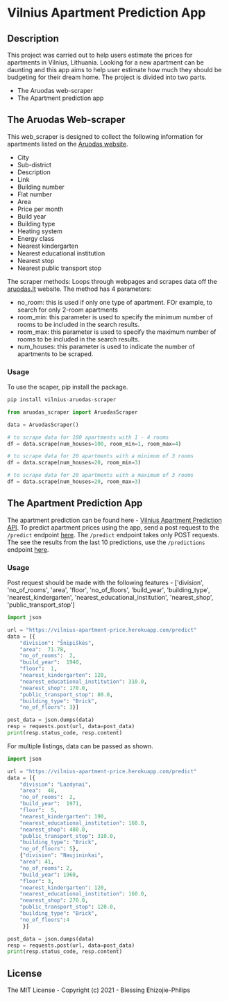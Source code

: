 # Vilnius Apartment Prediction App
## Description
This project was carried out to help users estimate the prices for apartments in Vilnius, Lithuania.
Looking for a new apartment can be daunting and this app aims to help user estimate how much they should be budgeting for their dream home.
The project is divided into two parts.
* The Aruodas web-scraper
* The Apartment prediction app

## The Aruodas Web-scraper
This web_scraper is designed to collect the following information for apartments listed on the [Aruodas website](https://en.aruodas.lt/).
* City
* Sub-district
* Description
* Link
* Building number
* Flat number
* Area
* Price per month
* Build year
* Building type
* Heating system
* Energy class
* Nearest kindergarten
* Nearest educational institution
* Nearest stop
* Nearest public transport stop

The scraper methods: Loops through webpages and scrapes data off the [aruodas.lt](https://en.aruodas.lt/) website.
The method has 4 parameters:
* no_room: this is used if only one type of apartment. FOr example, to search for only 2-room apartments
* room_min: this parameter is used to specify the minimum number of rooms to be included in the search results.
* room_max: this parameter is used to specify the maximum number of rooms to be included in the search results.
* num_houses: this parameter is used to indicate the number of apartments to be scraped.


### Usage
To use the scaper, pip install the package.
```python
pip install vilnius-aruodas-scraper

from aruodas_scraper import AruodasScraper

data = AruodasScraper()

# to scrape data for 100 apartments with 1 - 4 rooms
df = data.scrape(num_houses=100, room_min=1, room_max=4)

# to scrape data for 20 apartments with a minimum of 3 rooms
df = data.scrape(num_houses=20, room_min=3)

# to scrape data for 20 apartments with a maximum of 3 rooms
df = data.scrape(num_houses=20, room_max=3)

```


## The Apartment Prediction App
The apartment prediction can be found here - [Vilnius Apartment Prediction API](https://vilnius-apartment-price.herokuapp.com/).
To predict apartment prices using the app, send a post request to the `/predict` endpoint [here]( https://vilnius-apartment-price.herokuapp.com/predict).
The `/predict` endpoint takes only POST requests. The see the results from the last 10 predictions, use the `/predictions` endpoint [here]( https://vilnius-apartment-price.herokuapp.com/predictions).

### Usage
Post request should be made with the following features - ['division', 'no_of_rooms', 'area', 'floor', 'no_of_floors',
'build_year', 'building_type', 'nearest_kindergarten', 'nearest_educational_institution', 'nearest_shop', 'public_transport_stop']

```python
import json

url = "https://vilnius-apartment-price.herokuapp.com/predict"
data = [{
    "division": "Šnipiškės",
    "area":  71.78,
    "no_of_rooms":  2,
    "build_year":  1940,
    "floor":  1,
    "nearest_kindergarten": 120,
    "nearest_educational_institution": 310.0,
    "nearest_shop": 170.0,
    "public_transport_stop": 80.0,
    "building_type": "Brick",
    "no_of_floors": 3}]

post_data = json.dumps(data)
resp = requests.post(url, data=post_data)
print(resp.status_code, resp.content)
```
For multiple listings, data can be passed as shown.
```python
import json

url = "https://vilnius-apartment-price.herokuapp.com/predict"
data = [{
    "division": "Lazdynai",
    "area":  48,
    "no_of_rooms":  2,
    "build_year":  1971,
    "floor":  5,
    "nearest_kindergarten": 190,
    "nearest_educational_institution": 160.0,
    "nearest_shop": 480.0,
    "public_transport_stop": 310.0,
    "building_type": "Brick",
    "no_of_floors": 5},
    {"division": "Naujininkai",
    "area": 41,
    "no_of_rooms": 2,
    "build_year": 1960,
    "floor": 3,
    "nearest_kindergarten": 120,
    "nearest_educational_institution": 160.0,
    "nearest_shop": 270.0,
    "public_transport_stop": 120.0,
    "building_type": "Brick",
    "no_of_floors":4
     }]

post_data = json.dumps(data)
resp = requests.post(url, data=post_data)
print(resp.status_code, resp.content)
```
## License
The MIT License - Copyright (c) 2021 - Blessing Ehizojie-Philips
